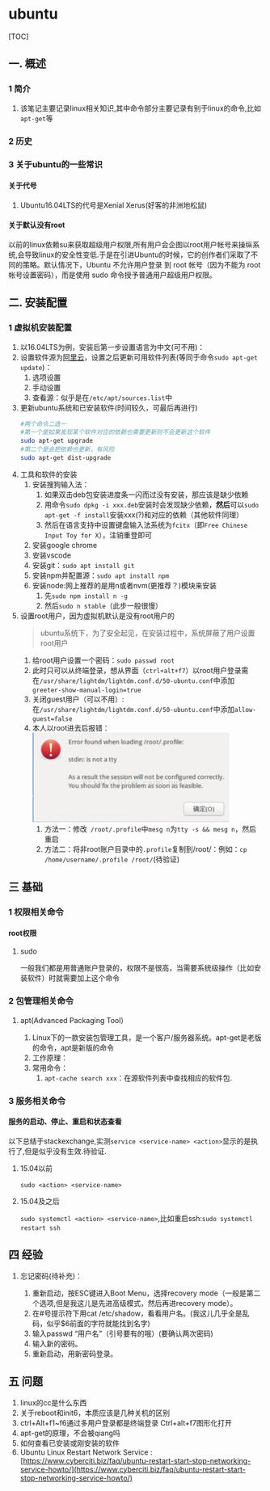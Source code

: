 # ubuntu
[TOC]
## 一. 概述
### 1 简介
1. 该笔记主要记录linux相关知识,其中命令部分主要记录有别于linux的命令,比如`apt-get`等
### 2 历史
### 3 关于ubuntu的一些常识
#### 关于代号
1. Ubuntu16.04LTS的代号是Xenial Xerus(好客的非洲地松鼠)
#### 关于默认没有root
以前的linux依赖su来获取超级用户权限,所有用户会企图以root用户帐号来操纵系统,会导致linux的安全性变低.于是在引进Ubuntu的时候，它的创作者们采取了不同的策略。默认情况下，Ubuntu 不允许用户登录 到 root 帐号（因为不能为 root 帐号设置密码），而是使用 sudo 命令授予普通用户超级用户权限。
## 二. 安装配置
### 1 虚拟机安装配置
1. 以16.04LTS为例，安装后第一步设置语言为中文(可不用)：
2. 设置软件源为[阿里云](http://mirrors.aliyun.com/)，设置之后更新可用软件列表(等同于命令`sudo apt-get update`)：
    1. 选项设置
    2. 手动设置
    3. 查看源：似乎是在`/etc/apt/sources.list`中
4. 更新ubuntu系统和已安装软件(时间较久，可最后再进行)
    ```bash
    #两个命令二选一
    #第一个是如果发现某个软件对应的依赖也需要更新则不会更新这个软件
    sudo apt-get upgrade
    #第二个是会把依赖也更新，有风险
    sudo apt-get dist-upgrade
    ```
4. 工具和软件的安装
    1. 安装搜狗输入法：
        1. 如果双击deb包安装进度条一闪而过没有安装，那应该是缺少依赖
        2. 用命令`sudo dpkg -i xxx.deb`安装时会发现缺少依赖，**然后**可以`sudo apt-get -f install`安装xxx(?)和对应的依赖（其他软件同理）
        2. 然后在语言支持中设置键盘输入法系统为`fcitx`（即`Free Chinese Input Toy for X`），注销重登即可
    2. 安装google chrome
    3. 安装vscode
    4. 安装git：`sudo apt install git`
    5. 安装npm并配置源：`sudo apt install npm`
    6. 安装node:网上推荐的是用n或者nvm(更推荐？)模块来安装
        1. 先`sudo npm install n -g`
        2. 然后`sudo n stable`（此步一般很慢）
5. 设置root用户，因为虚拟机默认是没有root用户的
    >ubuntu系统下，为了安全起见，在安装过程中，系统屏蔽了用户设置root用户
    1. 给root用户设置一个密码：`sudo passwd root`
    2. 此时只可以从终端登录，想从界面（`ctrl+alt+f7`）以root用户登录需在`/usr/share/lightdm/lightdm.conf.d/50-ubuntu.conf`中添加`greeter-show-manual-login=true`
    3. 关闭guest用户（可以不用）:在`/usr/share/lightdm/lightdm.conf.d/50-ubuntu.conf`中添加`allow-guest=false`
    3. 本人以root进去后报错：
        ![3-1-loadingProfileError](../picture/linux/3-1-loadingProfileError.png)
        1. 方法一：修改` /root/.profile`中`mesg n`为`tty -s && mesg n`，然后重启
        2. 方法二：将非root账户目录中的`.profile`复制到/root/：例如：`cp /home/username/.profile /root/`(待验证)
## 三 基础
### 1 权限相关命令
#### root权限
1. sudo  

    一般我们都是用普通账户登录的，权限不是很高，当需要系统级操作（比如安装软件）时就需要加上这个命令
### 2 包管理相关命令
1. apt(Advanced Packaging Tool）

    1. Linux下的一款安装包管理工具，是一个客户/服务器系统。apt-get是老版的命令，apt是新版的命令
    2. 工作原理：
    3. 常用命令：
        1. `apt-cache search xxx`：在源软件列表中查找相应的软件包.
### 3 服务相关命令
#### 服务的启动、停止、重启和状态查看
以下总结于stackexchange,实测`service <service-name> <action>`显示的是执行了,但是似乎没有生效.待验证.
1. 15.04以前

    `sudo <action> <service-name>`
2. 15.04及之后

    `sudo systemctl <action> <service-name>`,比如重启ssh:`sudo systemctl restart ssh`
##  四 经验
1. 忘记密码(待补充)：

    1. 重新启动，按ESC键进入Boot Menu，选择recovery mode（一般是第二个选项,但是我这儿是先进高级模式，然后再进recovery mode）。 
    2. 在#号提示符下用cat /etc/shadow，看看用户名。(我这儿几乎全是乱码，似乎$6前面的字符就能找到名字) 
    3. 输入passwd “用户名”（引号要有的哦）(要确认两次密码) 
    4. 输入新的密码。 
    5. 重新启动，用新密码登录。
## 五 问题
1. linux的cc是什么东西
2. 关于reboot和init6，本质应该是几种关机的区别
3. ctrl+Alt+f1~f6通过多用户登录都是终端登录 Ctrl+alt+f7图形化打开
4. apt-get的原理，不会被qiang吗
5. 如何查看已安装或刚安装的软件
6. Ubuntu Linux Restart Network Service
:[https://www.cyberciti.biz/faq/ubuntu-restart-start-stop-networking-service-howto/](https://www.cyberciti.biz/faq/ubuntu-restart-start-stop-networking-service-howto/)